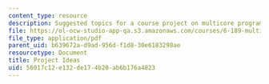 ```yaml
---
content_type: resource
description: Suggested topics for a course project on multicore programming.
file: https://ol-ocw-studio-app-qa.s3.amazonaws.com/courses/6-189-multicore-programming-primer-january-iap-2007/56017c12e132de174b20ab6b176a4823_project_ideas.pdf
file_type: application/pdf
parent_uid: b639672a-d9ad-956d-f1d8-30e6183298ae
resourcetype: Document
title: Project Ideas
uid: 56017c12-e132-de17-4b20-ab6b176a4823
---
```

